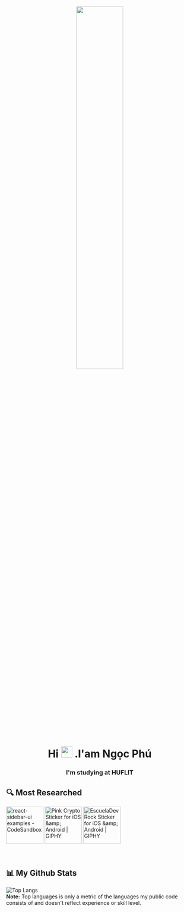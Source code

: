

<h1  align="center" href="#"><img width="50%" height="auto" src="https://cdn.dribbble.com/users/1162077/screenshots/3848914/programmer.gif" height="100px"/></h1>

<h1 align="center">Hi <img src="https://raw.githubusercontent.com/MartinHeinz/MartinHeinz/master/wave.gif" width="30px"> .I'am Ngọc Phú</h1>
<h3 align="center">I'm studying at HUFLIT</h3>


## 🔍 Most Researched

<p align="left"> 
        <img   src="https://media2.giphy.com/media/eNAsjO55tPbgaor7ma/source.gif" alt="react-sidebar-ui examples - CodeSandbox" jsaction="load:XAeZkd;" jsname="HiaYvf" class="n3VNCb" data-noaft="1" style="width: 100px; height: 100px; margin: 0px; ">
        <img src="https://media1.giphy.com/media/DdpmhAQpQZzwHSrQ3f/giphy.gif?cid=6c09b952557hdq7b1ce4sdo6jhczyu8u72k7nnjer1zx893i&amp;rid=giphy.gif&amp;ct=s" alt="Pink Crypto Sticker for iOS &amp;amp; Android | GIPHY" jsaction="load:XAeZkd;" jsname="HiaYvf" class="n3VNCb" data-noaft="1" style="width: 100px; height: 100px; margin: 0px;">
        <img src="https://media2.giphy.com/media/kdFc8fubgS31b8DsVu/giphy.gif" alt="EscuelaDevRock Sticker for iOS &amp;amp; Android | GIPHY" jsaction="load:XAeZkd;" jsname="HiaYvf" class="n3VNCb" data-noaft="1" style="width: 100px; height: 100px; margin: 0px;">
</p>


<!--  d[![Javascript Badge](https://img.shields.io/badge/-Javascript-F0DB4F?style=for-the-badge&labelColor=black&logo=javascript&logoColor=F0DB4F)](#) [![Typescript Badge](https://img.shields.io/badge/-Typescript-007acc?style=for-the-badge&labelColor=black&logo=typescript&logoColor=007acc)](#) [![Nodejs Badge](https://img.shields.io/badge/-Nodejs-3C873A?style=for-the-badge&labelColor=black&logo=node.js&logoColor=3C873A)](#)  -->
<br/>


## 📊 My Github Stats
![Top Langs](https://github-readme-stats.vercel.app/api/top-langs/?username=ngocphuphamm&layout=compact)
  <br/>
  <b>Note:</b> Top languages is only a metric of the languages my public code consists of and doesn't reflect experience or skill level.
